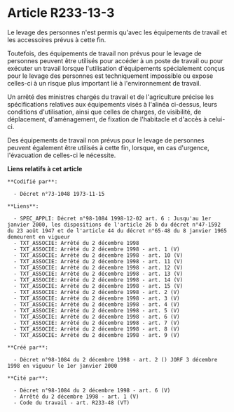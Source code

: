 # Article R233-13-3

Le levage des personnes n'est permis qu'avec les équipements de travail et les accessoires prévus à cette fin.

Toutefois, des équipements de travail non prévus pour le levage de personnes peuvent être utilisés pour accéder à un poste de
travail ou pour exécuter un travail lorsque l'utilisation d'équipements spécialement conçus pour le levage des personnes est
techniquement impossible ou expose celles-ci à un risque plus important lié à l'environnement de travail.

Un arrêté des ministres chargés du travail et de l'agriculture précise les spécifications relatives aux équipements visés à
l'alinéa ci-dessus, leurs conditions d'utilisation, ainsi que celles de charges, de visibilité, de déplacement,
d'aménagement, de fixation de l'habitacle et d'accès à celui-ci.

Des équipements de travail non prévus pour le levage de personnes peuvent également être utilisés à cette fin, lorsque, en
cas d'urgence, l'évacuation de celles-ci le nécessite.

**Liens relatifs à cet article**

	**Codifié par**:

	  - Décret n°73-1048 1973-11-15

	**Liens**:

	  - SPEC_APPLI: Décret n°98-1084 1998-12-02 art. 6 : Jusqu'au 1er janvier 2000, les dispositions de l'article 26 b du décret n°47-1592 du 23 août 1947 et de l'article 44 du décret n°65-48 du 8 janvier 1965 demeurent en vigueur
	  - TXT_ASSOCIE: Arrêté du 2 décembre 1998
	  - TXT_ASSOCIE: Arrêté du 2 décembre 1998 - art. 1 (V)
	  - TXT_ASSOCIE: Arrêté du 2 décembre 1998 - art. 10 (V)
	  - TXT_ASSOCIE: Arrêté du 2 décembre 1998 - art. 11 (V)
	  - TXT_ASSOCIE: Arrêté du 2 décembre 1998 - art. 12 (V)
	  - TXT_ASSOCIE: Arrêté du 2 décembre 1998 - art. 13 (V)
	  - TXT_ASSOCIE: Arrêté du 2 décembre 1998 - art. 14 (V)
	  - TXT_ASSOCIE: Arrêté du 2 décembre 1998 - art. 15 (V)
	  - TXT_ASSOCIE: Arrêté du 2 décembre 1998 - art. 2 (V)
	  - TXT_ASSOCIE: Arrêté du 2 décembre 1998 - art. 3 (V)
	  - TXT_ASSOCIE: Arrêté du 2 décembre 1998 - art. 4 (V)
	  - TXT_ASSOCIE: Arrêté du 2 décembre 1998 - art. 5 (V)
	  - TXT_ASSOCIE: Arrêté du 2 décembre 1998 - art. 6 (V)
	  - TXT_ASSOCIE: Arrêté du 2 décembre 1998 - art. 7 (V)
	  - TXT_ASSOCIE: Arrêté du 2 décembre 1998 - art. 8 (V)
	  - TXT_ASSOCIE: Arrêté du 2 décembre 1998 - art. 9 (V)

	**Créé par**:

	  - Décret n°98-1084 du 2 décembre 1998 - art. 2 () JORF 3 décembre 1998 en vigueur le 1er janvier 2000

	**Cité par**:

	  - Décret n°98-1084 du 2 décembre 1998 - art. 6 (V)
	  - Arrêté du 2 décembre 1998 - art. 1 (V)
	  - Code du travail - art. R233-48 (VT)
